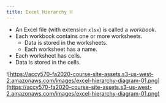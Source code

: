 ```yaml
---
title: Excel Hierarchy ⛓
---
```


- An Excel file (with extension `xlsx`) is called a _workbook_.
- Each workbook contains one or more worksheets.
  - Data is stored in the worksheets.
  - Each worksheet has a name.
- Each worksheet has cells.
- Data is stored in the cells.

![https://accy570-fa2020-course-site-assets.s3-us-west-2.amazonaws.com/images/excel-hierarchy-diagram-01.png](https://accy570-fa2020-course-site-assets.s3-us-west-2.amazonaws.com/images/excel-hierarchy-diagram-01.png)
